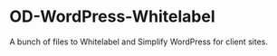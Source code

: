 OD-WordPress-Whitelabel
=======================

A bunch of files to Whitelabel and Simplify WordPress for client sites.
